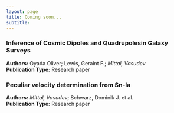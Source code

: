 ```yaml
---
layout: page
title: Coming soon...
subtitle:
--- 
```


### Inference of Cosmic Dipoles and Quadrupolesin Galaxy Surveys
**Authors:** Oyada Oliver; Lewis, Geraint F.; *Mittal, Vasudev* \
**Publication Type:** Research paper 

### Peculiar velocity determination from Sn-Ia
**Authors:** *Mittal, Vasudev*; Schwarz, Dominik J. et al. \
**Publication Type:** Research paper 
